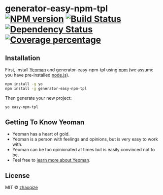 # generator-easy-npm-tpl [![NPM version][npm-image]][npm-url] [![Build Status][travis-image]][travis-url] [![Dependency Status][daviddm-image]][daviddm-url] [![Coverage percentage][coveralls-image]][coveralls-url]
> 

## Installation

First, install [Yeoman](http://yeoman.io) and generator-easy-npm-tpl using [npm](https://www.npmjs.com/) (we assume you have pre-installed [node.js](https://nodejs.org/)).

```bash
npm install -g yo
npm install -g generator-easy-npm-tpl
```

Then generate your new project:

```bash
yo easy-npm-tpl
```

## Getting To Know Yeoman

 * Yeoman has a heart of gold.
 * Yeoman is a person with feelings and opinions, but is very easy to work with.
 * Yeoman can be too opinionated at times but is easily convinced not to be.
 * Feel free to [learn more about Yeoman](http://yeoman.io/).

## License

MIT © [zhaoqize]()


[npm-image]: https://badge.fury.io/js/generator-easy-npm-tpl.svg
[npm-url]: https://npmjs.org/package/generator-easy-npm-tpl
[travis-image]: https://travis-ci.org/zhaoqize/generator-easy-npm-tpl.svg?branch=master
[travis-url]: https://travis-ci.org/zhaoqize/generator-easy-npm-tpl
[daviddm-image]: https://david-dm.org/zhaoqize/generator-easy-npm-tpl.svg?theme=shields.io
[daviddm-url]: https://david-dm.org/zhaoqize/generator-easy-npm-tpl
[coveralls-image]: https://coveralls.io/repos/zhaoqize/generator-easy-npm-tpl/badge.svg
[coveralls-url]: https://coveralls.io/r/zhaoqize/generator-easy-npm-tpl
